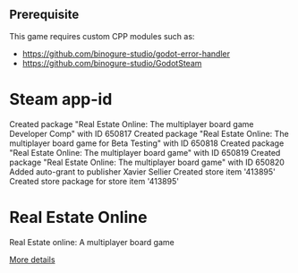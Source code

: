 ## Prerequisite
This game requires custom CPP modules such as:
- https://github.com/binogure-studio/godot-error-handler
- https://github.com/binogure-studio/GodotSteam

# Steam app-id

Created package "Real Estate Online: The multiplayer board game Developer Comp" with ID 650817
Created package "Real Estate Online: The multiplayer board game for Beta Testing" with ID 650818
Created package "Real Estate Online: The multiplayer board game" with ID 650819
Created package "Real Estate Online: The multiplayer board game" with ID 650820
Added auto-grant to publisher Xavier Sellier
Created store item '413895'
Created store package for store item '413895'

# Real Estate Online
Real Estate online: A multiplayer board game

[More details](./design/classic-rules.md)